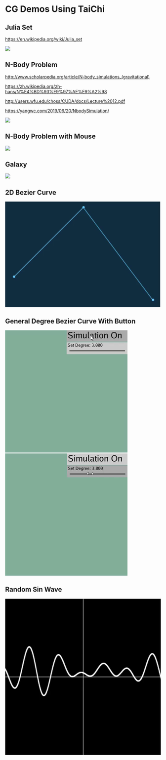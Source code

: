 # CG Demos Using TaiChi

## Julia Set

https://en.wikipedia.org/wiki/Julia_set

![](./result/julia_set.gif)

## N-Body Problem

http://www.scholarpedia.org/article/N-body_simulations_(gravitational)

https://zh.wikipedia.org/zh-hans/N%E4%BD%93%E9%97%AE%E9%A2%98

http://users.wfu.edu/choss/CUDA/docs/Lecture%2012.pdf

https://yangwc.com/2019/06/20/NbodySimulation/

![](./result/nbody.gif)

## N-Body Problem with Mouse

![](./result/nbody-mouse.gif)

## Galaxy

![](./result/galaxy.gif)

## 2D Bezier Curve
![](./result/bezier_curve.gif)

## General Degree Bezier Curve With Button
![](./result/bezier_curve2.gif)
![](./result/bezier_curve3.gif)

## Random Sin Wave
![](./result/sinWave.gif)